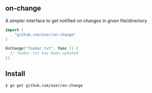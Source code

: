 ## on-change

A simpler interface to get notified on changes in given file/directory

```go
import (
  . "github.com/azer/on-change"
)

OnChange("foobar.txt", func () {
  // foobar.txt has been updated
})
```

## Install

```bash
$ go get github.com/azer/on-change
```
